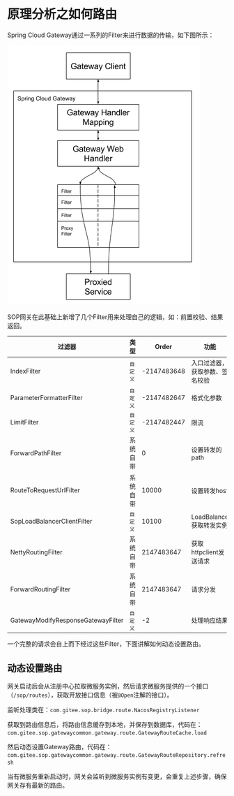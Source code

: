 # 原理分析之如何路由

Spring Cloud Gateway通过一系列的Filter来进行数据的传输，如下图所示：

![流程图](images/90012_1.png)

SOP网关在此基础上新增了几个Filter用来处理自己的逻辑，如：前置校验、结果返回。

| 过滤器  | 类型  | Order  | 功能                       |
| -----   | ---- | ----------------------- | ---------------------------- |
|IndexFilter| `自定义` | -2147483648 | 入口过滤器，获取参数、签名校验 |
|ParameterFormatterFilter | `自定义` | -2147482647 | 格式化参数 |
|LimitFilter|`自定义`|-2147482447|限流|
|ForwardPathFilter|系统自带|0 |设置转发的path|
|RouteToRequestUrlFilter|系统自带|10000|设置转发host|
|SopLoadBalancerClientFilter|`自定义`|10100|LoadBalance获取转发实例|
|NettyRoutingFilter|系统自带|2147483647|获取httpclient发送请求|
|ForwardRoutingFilter|系统自带|2147483647|请求分发|
|GatewayModifyResponseGatewayFilter|`自定义`|-2|处理响应结果|

一个完整的请求会自上而下经过这些Filter，下面讲解如何动态设置路由。

## 动态设置路由

网关启动后会从注册中心拉取微服务实例，然后请求微服务提供的一个接口（`/sop/routes`），获取开放接口信息（被`@Open`注解的接口）。

监听处理类在：`com.gitee.sop.bridge.route.NacosRegistryListener`

获取到路由信息后，将路由信息缓存到本地，并保存到数据库，代码在：`com.gitee.sop.gatewaycommon.gateway.route.GatewayRouteCache.load`

然后动态设置Gateway路由，代码在：`com.gitee.sop.gatewaycommon.gateway.route.GatewayRouteRepository.refresh`

当有微服务重新启动时，网关会监听到微服务实例有变更，会重复上述步骤，确保网关存有最新的路由。

